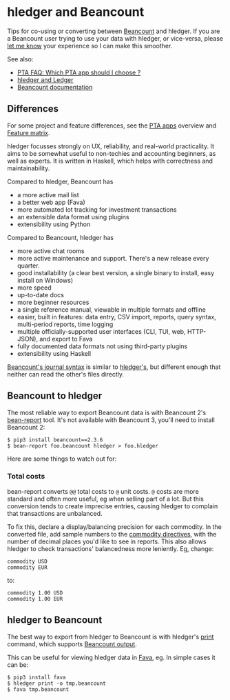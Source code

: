 # hledger and Beancount

<div class=pagetoc>

<!-- toc -->
</div>

Tips for co-using or converting between [Beancount](https://beancount.github.io) and hledger.
If you are a Beancount user trying to use your data with hledger, or vice-versa,
please [let me know](support.md) your experience so I can make this smoother.

See also:

- [PTA FAQ: Which PTA app should I choose ?](https://plaintextaccounting.org/Getting-started-FAQ#which-pta-app-should-i-choose)
- [hledger and Ledger](ledger.md)
- [Beancount documentation](https://beancount.github.io/docs)

## Differences

For some project and feature differences,
see the [PTA apps](https://plaintextaccounting.org/#pta-apps) overview
and [Feature matrix](https://plaintextaccounting.org/#feature-matrix).

hledger focusses strongly on UX, reliability, and real-world practicality.
It aims to be somewhat useful to non-techies and accounting beginners, as well as experts.
It is written in Haskell, which helps with correctness and maintainability.

Compared to hledger, Beancount has

- a more active mail list
- a better web app (Fava)
- more automated lot tracking for investment transactions
- an extensible data format using plugins
- extensibility using Python

Compared to Beancount, hledger has

- more active chat rooms
- more active maintenance and support. There's a new release every quarter.
- good installability (a clear best version, a single binary to install, easy install on Windows)
- more speed
- up-to-date docs
- more beginner resources
- a single reference manual, viewable in multiple formats and offline
- easier, built in features: data entry, CSV import, reports, query syntax, multi-period reports, time logging
- multiple officially-supported user interfaces (CLI, TUI, web, HTTP-JSON), and export to Fava
- fully documented data formats not using third-party plugins
- extensibility using Haskell

[Beancount's journal syntax](https://beancount.github.io/docs/beancount_language_syntax.html) is similar to 
[hledger's](hledger.md#journal),
but different enough that neither can read the other's files directly.


## Beancount to hledger

The most reliable way to export Beancount data is with 
Beancount 2's [bean-report](https://beancount.github.io/docs/running_beancount_and_generating_reports.html#bean-report) tool.
It's not available with Beancount 3, you'll need to install Beancount 2:
```
$ pip3 install beancount==2.3.6
$ bean-report foo.beancount hledger > foo.hledger
```

Here are some things to watch out for:

### Total costs

bean-report converts `@@` total costs to `@` unit costs.
`@` costs are more standard and often more useful, eg when selling part of a lot.
But this conversion tends to create imprecise entries, causing hledger to complain that transactions are unbalanced.

To fix this, declare a display/balancing precision for each commodity.
In the converted file, add sample numbers to the [commodity directives](https://hledger.org/hledger.html#commodity-directive),
with the number of decimal places you'd like to see in reports.
This also allows hledger to check transactions' balancedness more leniently.
Eg, change:
```journal
commodity USD
commodity EUR
```
to:
```journal
commodity 1.00 USD
commodity 1.00 EUR
```

## hledger to Beancount

The best way to export from hledger to Beancount is with hledger's [print](hledger.md#print) command, which supports [Beancount output](hledger.md#beancount-output).

This can be useful for viewing hledger data in [Fava](https://beancount.github.io/fava/), eg.
In simple cases it can be:
```
$ pip3 install fava
$ hledger print -o tmp.beancount
$ fava tmp.beancount
```

